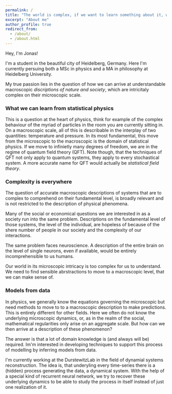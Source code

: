```yaml
---
permalink: /
title: "The world is complex, if we want to learn something about it, we need to use statistics"
excerpt: "About me"
author_profile: true
redirect_from: 
  - /about/
  - /about.html
---
```


Hey, I'm Jonas! 

I'm a student in the beautiful city of Heidelberg, Germany. Here I'm currently persuing both a MSc in physics and a MA in philosophy at Heidelberg University.

My true passion lies in the question of how we can arrive at understandable macroscopic *discriptions of nature and society*, which are intricitaly complex on their microscopic scale. 

### What we can learn from statistical physics

This is a question at the heart of physics, think for example of the complex behaviour of the myriad of particles in the room you are currently sitting in. On a macroscopic scale, all of this is describable in the interplay of two quantities: temperature and pressure. In its most fundamental, this move from the microscopic to the macroscopic is the domain of statistical physics. If we move to infinietly many degrees of freedom, we are in the regime of quantum field theory (QFT). Note though, that the techniques of QFT not only apply to quantum systems, they apply to every stochastical system. A more accurate name for QFT would actually be *statistical field theory*.

### Complexity is everywhere

The question of accurate macroscopic descriptions of systems that are to complex to comprehend on their fundamental level, is broadly relevant and is not restricted to the description of physical phenomena. 

Many of the social or economical questions we are interested in as a society run into the same problem. Descriptions on the fundamental level of those systems, the level of the individual, are hopeless of because of the shere number of people in our society and the complexity of our interactions.

The same problem faces neuroscience. A description of the entire brain on the level of single neurons, even if available, would be entirely incomprehensible to us humans. 

Our world in its microscopic intricacy is too complex for us to understand. We need to find sensible abrstractions to move to a macroscopic level, that we can make sense of.

### Models from data

In physics, we generally know the equations governing the microscopic but need methods to move to to a macroscopic description to make predictions. This is entirely different for other fields. Here we often do not know the underlying microscopic dynamics, or, as in the realm of the social, mathematical regularities only arise on an aggregate scale. But how can we then arrive at a description of these phenomenon?

The answer is that a lot of domain knowledge is (and always will be) required. Im'm interested in developing techniques to support this process of modelling by inferring models from data.

I'm currently working at the DurstewitzLab in the field of dynamial systems reconstruction. The idea is, that underyling every time-series there is a (hidden) process generating the data, a dynamical system. With the help of a special kind of recurrent neural network, we try to recover these underlying dynamics to be able to study the process in itself instead of just one realization of it.

